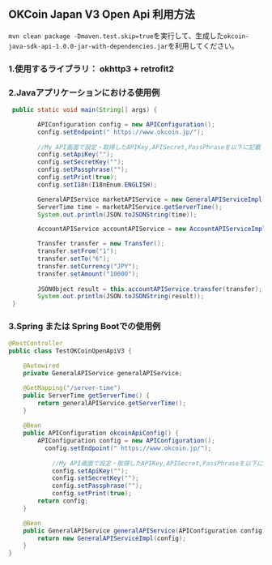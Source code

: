 OKCoin Japan V3 Open Api 利用方法
--------------
```mvn clean package -Dmaven.test.skip=true```を実行して、生成した```okcoin-java-sdk-api-1.0.0-jar-with-dependencies.jar```を利用してください。

### 1.使用するライブラリ： okhttp3 + retrofit2

### 2.Javaアプリケーションにおける使用例
``` Java
 public static void main(String[] args) {

        APIConfiguration config = new APIConfiguration();
        config.setEndpoint(" https://www.okcoin.jp/");
        
        //My API画面で設定・取得したAPIKey,APISecret,PassPhraseを以下に記載
        config.setApiKey("");
        config.setSecretKey("");
        config.setPassphrase("");
        config.setPrint(true);
        config.setI18n(I18nEnum.ENGLISH);

        GeneralAPIService marketAPIService = new GeneralAPIServiceImpl(config);
        ServerTime time = marketAPIService.getServerTime();
        System.out.println(JSON.toJSONString(time));

        AccountAPIService accountAPIService = new AccountAPIServiceImpl(config);

        Transfer transfer = new Transfer();
        transfer.setFrom("1");
        transfer.setTo("6");
        transfer.setCurrency("JPY");
        transfer.setAmount("10000");
        
        JSONObject result = this.accountAPIService.transfer(transfer);
        System.out.println(JSON.toJSONString(result));
 }
```
### 3.Spring または Spring Bootでの使用例
``` Java
@RestController
public class TestOKCoinOpenApiV3 {

    @Autowired
    private GeneralAPIService generalAPIService;

    @GetMapping("/server-time")
    public ServerTime getServerTime() {
        return generalAPIService.getServerTime();
    }
    
    @Bean
    public APIConfiguration okcoinApiConfig() {
        APIConfiguration config = new APIConfiguration();
          config.setEndpoint(" https://www.okcoin.jp/");
            
            //My API画面で設定・取得したAPIKey,APISecret,PassPhraseを以下に記載
            config.setApiKey("");
            config.setSecretKey("");
            config.setPassphrase("");
            config.setPrint(true);
        return config;
    }

    @Bean
    public GeneralAPIService generalAPIService(APIConfiguration config) {
        return new GeneralAPIServiceImpl(config);
    }
}
